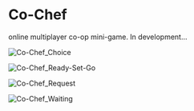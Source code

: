 # Co-Chef
online multiplayer co-op mini-game.
In development...

![Co-Chef_Choice](https://github.com/IvanMijic0/Co_Chef/Co-Chef-Frontend/Assets/GithHubVisuals/Co-Chef_Choice.png)

![Co-Chef_Ready-Set-Go](https://github.com/IvanMijic0/Co_Chef/Co-Chef-Frontend/Assets/GithHubVisuals/Co-Chef_Ready-Set-Go.png)

![Co-Chef_Request](https://github.com/IvanMijic0/Co_Chef/Co-Chef-Frontend/Assets/GithHubVisuals/Co-Chef_Request.png)

![Co-Chef_Waiting](https://github.com/IvanMijic0/Co_Chef/Co-Chef-Frontend/Assets/GithHubVisuals/Co-Chef_Waiting.png)
